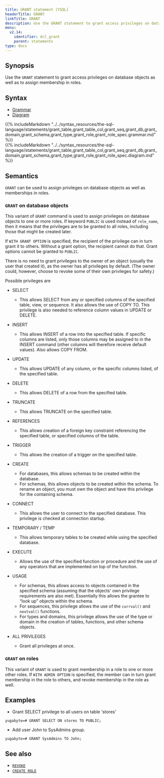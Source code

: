 ```yaml
---
title: GRANT statement [YSQL]
headerTitle: GRANT
linkTitle: GRANT
description: Use the GRANT statement to grant access privileges on database objects as well as to assign membership in roles.
menu:
  v2.14:
    identifier: dcl_grant
    parent: statements
type: docs
---
```


## Synopsis

Use the `GRANT` statement to grant access privileges on database objects as well as to assign membership in roles.

## Syntax

<ul class="nav nav-tabs nav-tabs-yb">
  <li >
    <a href="#grammar" class="nav-link active" id="grammar-tab" data-toggle="tab" role="tab" aria-controls="grammar" aria-selected="true">
      <i class="fa-solid fa-file-lines" aria-hidden="true"></i>
      Grammar
    </a>
  </li>
  <li>
    <a href="#diagram" class="nav-link" id="diagram-tab" data-toggle="tab" role="tab" aria-controls="diagram" aria-selected="false">
      <i class="fa-solid fa-diagram-project" aria-hidden="true"></i>
      Diagram
    </a>
  </li>
</ul>

<div class="tab-content">
  <div id="grammar" class="tab-pane fade show active" role="tabpanel" aria-labelledby="grammar-tab">
  {{% includeMarkdown "../../syntax_resources/the-sql-language/statements/grant_table,grant_table_col,grant_seq,grant_db,grant_domain,grant_schema,grant_type,grant_role,grant_role_spec.grammar.md" %}}
  </div>
  <div id="diagram" class="tab-pane fade" role="tabpanel" aria-labelledby="diagram-tab">
  {{% includeMarkdown "../../syntax_resources/the-sql-language/statements/grant_table,grant_table_col,grant_seq,grant_db,grant_domain,grant_schema,grant_type,grant_role,grant_role_spec.diagram.md" %}}
  </div>
</div>

## Semantics

`GRANT` can be used to assign privileges on database objects as well as memberships in roles.

### `GRANT` on database objects

This variant of `GRANT` command is used to assign privileges on database objects to one or more roles.
If keyword `PUBLIC` is used instead of `role_name`, then it means that the privileges are to be granted to all roles, including those that might be created later.

If `WITH GRANT OPTION` is specified, the recipient of the privilege can in turn grant it to others. Without a grant option, the recipient cannot do that. Grant options cannot be granted to `PUBLIC`.

There is no need to grant privileges to the owner of an object (usually the user that created it), as the owner has all privileges by default. (The owner could, however, choose to revoke some of their own privileges for safety.)

Possible privileges are

- SELECT

  - This allows SELECT from any or specified columns of the specified table, view, or sequence. It also allows the use of COPY TO. This privilege is also needed to reference column values in UPDATE or DELETE.

- INSERT

  - This allows INSERT of a row into the specified table. If specific columns are listed, only those columns may be assigned to in the INSERT command (other columns will therefore receive default values). Also allows COPY FROM.

- UPDATE

  - This allows UPDATE of any column, or the specific columns listed, of the specified table.

- DELETE
  - This allows DELETE of a row from the specified table.

- TRUNCATE

  - This allows TRUNCATE on the specified table.

- REFERENCES

  - This allows creation of a foreign key constraint referencing the specified table, or specified columns of the table.

- TRIGGER

  - This allows the creation of a trigger on the specified table.

- CREATE

  - For databases, this allows schemas to be created within the database.
  - For schemas, this allows objects to be created within the schema. To rename an object, you must own the object and have this privilege for the containing schema.

- CONNECT

  - This allows the user to connect to the specified database. This privilege is checked at connection startup.

- TEMPORARY / TEMP

  - This allows temporary tables to be created while using the specified database.

- EXECUTE

  - Allows the use of the specified function or procedure and the use of any operators that are implemented on top of the function.

- USAGE

  - For schemas, this allows access to objects contained in the specified schema (assuming that the objects' own privilege requirements are also met). Essentially this allows the grantee to “look up” objects within the schema.
  - For sequences, this privilege allows the use of the `currval()` and `nextval()` functions.
  - For types and domains, this privilege allows the use of the type or domain in the creation of tables, functions, and other schema objects.

- ALL PRIVILEGES

  - Grant all privileges at once.

### `GRANT` on roles

This variant of `GRANT` is used to grant membership in a role to one or more other roles.
If `WITH ADMIN OPTION` is specified, the member can in turn grant membership in the role to others, and revoke membership in the role as well.

## Examples

- Grant SELECT privilege to all users on table 'stores'

```plpgsql
yugabyte=# GRANT SELECT ON stores TO PUBLIC;
```

- Add user John to SysAdmins group.

```plpgsql
yugabyte=# GRANT SysAdmins TO John;
```

## See also

- [`REVOKE`](../dcl_revoke)
- [`CREATE ROLE`](../dcl_create_role)
